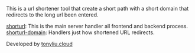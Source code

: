 This is a url shortener tool that create a short path with a short domain that redirects to the long url been entered.

[shorturl](https://github.com/isawebapp/shorturl): This is the main server handler all frontend and backend process.
[shorturl-domain](https://github.com/isawebapp/shorturl-domains): Handlers just how shortened URL redirects.

Developed by [tonyliu.cloud](https://tonyliu.cloud)
